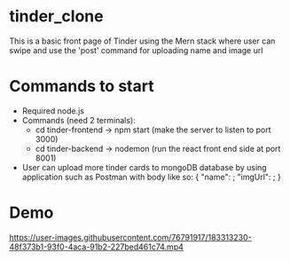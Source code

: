 # tinder_clone
This is a basic front page of Tinder using the Mern stack where user can swipe and use the 'post' command for uploading name and image url

# Commands to start
- Required node.js
- Commands (need 2 terminals): 
    - cd tinder-frontend -> npm start (make the server to listen to port 3000)
    - cd tinder-backend -> nodemon (run the react front end side at port 8001)
- User can upload more tinder cards to mongoDB database by using application such as Postman with body like so: 
{
  "name": <name of person>;
  "imgUrl": <url of image>;
}

# Demo 

https://user-images.githubusercontent.com/76791917/183313230-48f373b1-93f0-4aca-91b2-227bed461c74.mp4


